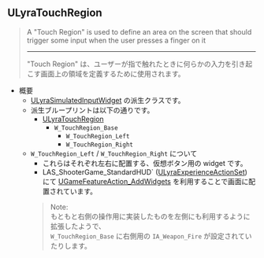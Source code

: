## ULyraTouchRegion

> A "Touch Region" is used to define an area on the screen that should trigger some input when the user presses a finger on it
> 
> ----
> "Touch Region" は、ユーザーが指で触れたときに何らかの入力を引き起こす画面上の領域を定義するために使用されます。

* 概要
	* [ULyraSimulatedInputWidget] の派生クラスです。
	* 派生ブループリントは以下の通りです。
		* [ULyraTouchRegion]
			* `W_TouchRegion_Base`
				* `W_TouchRegion_Left`
				* `W_TouchRegion_Right`
	* `W_TouchRegion_Left` / `W_TouchRegion_Right` について
		* これらはそれぞれ左右に配置する、仮想ボタン用の widget です。
		* LAS_ShooterGame_StandardHUD` ([ULyraExperienceActionSet]) にて [UGameFeatureAction_AddWidgets] を利用することで画面に配置されています。
		> Note:  
		> もともと右側の操作用に実装したものを左側にも利用するように拡張したようで、  
		> `W_TouchRegion_Base` に右側用の `IA_Weapon_Fire` が設定されていたりします。


<!--- ページ内のリンク --->

<!--- 自前の画像へのリンク --->

<!--- generated --->
[ULyraExperienceActionSet]: ../../Lyra/Experience/ULyraExperienceActionSet.md#ulyraexperienceactionset
[UGameFeatureAction_AddWidgets]: ../../Lyra/GameFeature/UGameFeatureAction_AddWidgets.md#ugamefeatureactionaddwidgets
[ULyraSimulatedInputWidget]: ../../Lyra/Widget/ULyraSimulatedInputWidget.md#ulyrasimulatedinputwidget
[ULyraTouchRegion]: ../../Lyra/Widget/ULyraTouchRegion.md#ulyratouchregion
